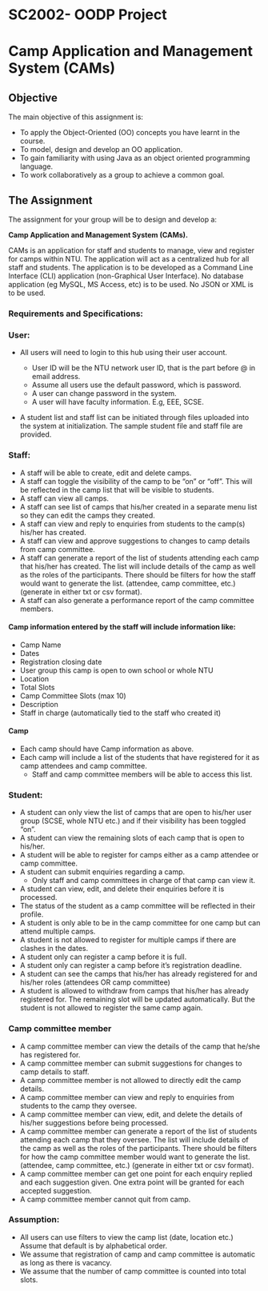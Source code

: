 # SC2002- OODP Project
# Camp Application and Management System (CAMs)

## Objective
The main objective of this assignment is:
- To apply the Object-Oriented (OO) concepts you have learnt in the course.
- To model, design and develop an OO application.
- To gain familiarity with using Java as an object oriented programming language.
- To work collaboratively as a group to achieve a common goal.

## The Assignment
The assignment for your group will be to design and develop a:

**Camp Application and Management System (CAMs).**

CAMs is an application for staff and students to manage, view and register for camps within NTU. The application will act as a centralized hub for all staff and students.
The application is to be developed as a Command Line Interface (CLI) application (non-Graphical User Interface). 
No database application (eg MySQL, MS Access, etc) is to be used.  No JSON or XML is to be used. 

### Requirements and Specifications:
### User:
- All users will need to login to this hub using their user account.
  - User ID will be the NTU network user ID, that is the part before @ in email address.
  - Assume all users use the default password, which is password.
  - A user can change password in the system.
  - A user will have faculty information. E.g, EEE, SCSE.

- A student list and staff list can be initiated through files uploaded into the system at initialization. The sample student file and staff file are provided.

### Staff:
- A staff will be able to create, edit and delete camps.
- A staff can toggle the visibility of the camp to be “on” or “off”. This will be reflected in the camp list that will be visible to students.
- A staff can view all camps.
- A staff can see list of camps that his/her created in a separate menu list so they can edit the camps they created.
- A staff can view and reply to enquiries from students to the camp(s) his/her has created.
- A staff can view and approve suggestions to changes to camp details from camp committee.
- A staff can generate a report of the list of students attending each camp that his/her has created. The list will include details of the camp as well as the roles of the participants. There should be filters for how the staff would want to generate the list. (attendee, camp committee, etc.) (generate in either txt or csv format).
- A staff can also generate a performance report of the camp committee members.

#### Camp information entered by the staff will include information like:
- Camp Name
- Dates
- Registration closing date
- User group this camp is open to own school or whole NTU
- Location
- Total Slots
- Camp Committee Slots (max 10)
- Description
- Staff in charge (automatically tied to the staff who created it)

#### Camp
- Each camp should have Camp information as above.
- Each camp will include a list of the students that have registered for it as camp attendees and camp committee.
  - Staff and camp committee members will be able to access this list.

### Student:
- A student can only view the list of camps that are open to his/her user group (SCSE, whole NTU etc.) and if their visibility has been toggled “on”.
- A student can view the remaining slots of each camp that is open to his/her.
- A student will be able to register for camps either as a camp attendee or camp committee.
- A student can submit enquiries regarding a camp.
  - Only staff and camp committees in charge of that camp can view it.
- A student can view, edit, and delete their enquiries before it is processed.
- The status of the student as a camp committee will be reflected in their profile.
- A student is only able to be in the camp committee for one camp but can attend multiple camps.
- A student is not allowed to register for multiple camps if there are clashes in the dates.
- A student only can register a camp before it is full.
- A student only can register a camp before it’s registration deadline.
- A student can see the camps that his/her has already registered for and his/her roles (attendees OR camp committee)
- A student is allowed to withdraw from camps that his/her has already registered for. The remaining slot will be updated automatically. But the student is not allowed to register the same camp again.

### Camp committee member
- A camp committee member can view the details of the camp that he/she has registered for.
- A camp committee member can submit suggestions for changes to camp details to staff.
- A camp committee member is not allowed to directly edit the camp details.
- A camp committee member can view and reply to enquiries from students to the camp they oversee.
- A camp committee member can view, edit, and delete the details of his/her suggestions before being processed.
- A camp committee member can generate a report of the list of students attending each camp that they oversee. The list will include details of the camp as well as the roles of the participants. There should be filters for how the camp committee member would want to generate the list. (attendee, camp committee, etc.) (generate in either txt or csv format).
- A camp committee member can get one point for each enquiry replied and each suggestion given. One extra point will be granted for each accepted suggestion.
- A camp committee member cannot quit from camp.

### Assumption:
- All users can use filters to view the camp list (date, location etc.) Assume that default is by alphabetical order.
- We assume that registration of camp and camp committee is automatic as long as there is vacancy.
- We assume that the number of camp committee is counted into total slots.
